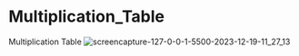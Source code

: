 # Multiplication_Table
 Multiplication Table
![screencapture-127-0-0-1-5500-2023-12-19-11_27_13](https://github.com/Ansh-02/Multiplication_Table/assets/144118177/f01a721f-d007-4e6f-9e6c-19b664b79fff)
